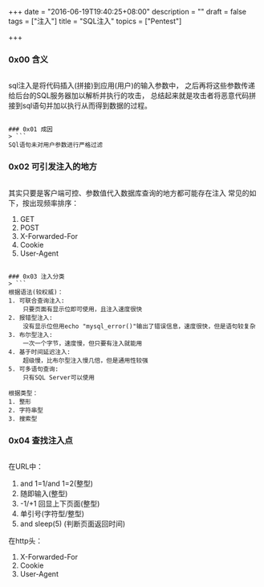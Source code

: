 +++
date = "2016-06-19T19:40:25+08:00"
description = ""
draft = false
tags = ["注入"]
title = "SQL注入"
topics = ["Pentest"]

+++

### 0x00 含义
> ```
sql注入是将代码插入(拼接)到应用(用户)的输入参数中，
之后再将这些参数传递给后台的SQL服务器加以解析并执行的攻击，
总结起来就是攻击者将恶意代码拼接到sql语句并加以执行从而得到数据的过程。
```

### 0x01 成因
> ```
SQl语句未对用户参数进行严格过滤
```

### 0x02 可引发注入的地方
> ```
其实只要是客户端可控、参数值代入数据库查询的地方都可能存在注入
常见的如下，按出现频率排序：
1. GET
2. POST
3. X-Forwarded-For
4. Cookie
5. User-Agent
```

### 0x03 注入分类
> ```
根据语法(较权威)：
1. 可联合查询注入:
	只要页面有显示位即可使用，且注入速度很快
2. 报错型注入:
	没有显示位但用echo "mysql_error()"输出了错误信息，速度很快，但是语句较复杂
3. 布尔型注入:
	一次一个字节，速度慢，但只要有注入就能用
4. 基于时间延迟注入:
	超级慢，比布尔型注入慢几倍，但是通用性较强
5. 可多语句查询:
	只有SQL Server可以使用

根据类型：
1. 整形
2. 字符串型
3. 搜索型
```

### 0x04 查找注入点
> ```
在URL中：
1. and 1=1/and 1=2(整型)
2. 随即输入(整型)
3. -1/+1 回显上下页面(整型)
4. 单引号(字符型/整型)
5. and sleep(5) (判断页面返回时间)

在http头：
1. X-Forwarded-For
2. Cookie
3. User-Agent
```